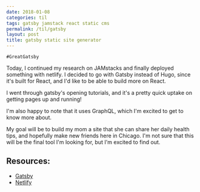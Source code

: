 ```yaml
---
date: 2018-01-08
categories: til
tags: gatsby jamstack react static cms
permalink: /til/gatsby
layout: post
title: gatsby static site generator
---
```

`#GreatGatsby`

Today, I continued my research on JAMstacks and finally deployed something with netlify. I decided to go with Gatsby instead of Hugo, since it's built for React, and I'd like to be able to build more on React.

I went through gatsby's opening tutorials, and it's a pretty quick uptake on getting pages up and running!

I'm also happy to note that it uses GraphQL, which I'm excited to get to know more about.

My goal will be to build my mom a site that she can share her daily health tips, and hopefully make new friends here in Chicago. I'm not sure that this will be the final tool I'm looking for, but I'm excited to find out.

## Resources:
- [Gatsby](https://www.gatsbyjs.org/tutorial/)
- [Netlify](https://www.netlify.com/)
